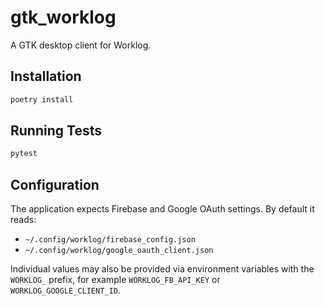 # gtk_worklog

A GTK desktop client for Worklog.

## Installation

```bash
poetry install
```

## Running Tests

```bash
pytest
```

## Configuration

The application expects Firebase and Google OAuth settings. By default it reads:

* `~/.config/worklog/firebase_config.json`
* `~/.config/worklog/google_oauth_client.json`

Individual values may also be provided via environment variables with the
`WORKLOG_` prefix, for example `WORKLOG_FB_API_KEY` or
`WORKLOG_GOOGLE_CLIENT_ID`.

